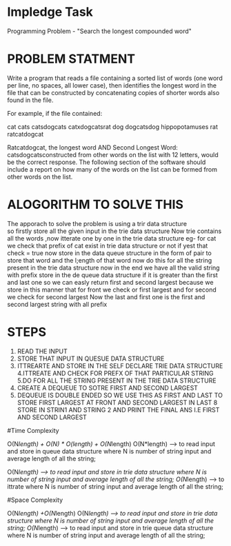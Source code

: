 # Impledge Task
Programming Problem - "Search the longest compounded word"

# PROBLEM STATMENT

Write a program that reads a file containing a sorted list of words (one word per line, no spaces, all lower case), then identifies the longest word in the file that can be constructed by concatenating copies of shorter words also found in the file.

For example, if the file contained:

   cat
   cats
   catsdogcats
   catxdogcatsrat
   dog
   dogcatsdog
   hippopotamuses
   rat
   ratcatdogcat
   
   Ratcatdogcat, the longest word AND Second Longest  Word: catsdogcatsconstructed from other words on the list with 12 letters, would be the correct response.
   The following section of the software should include a report on how many of the words on the list can be formed from other words on the list.

# ALOGORITHM TO SOLVE THIS

The apporach to solve the problem is using a trir data structure  
so firstly store all the given input in the trie data structure 
Now trie contains all the words ,now itterate one by one in the trie data structure 
eg- for cat we check that prefix of cat exist in trie data structure or not if yest that check = true
now store in the data queue structure in the form of pair to store that word and the l;ength of that word
now do this for all the string present in the trie data structure 
now in the end we have all the valid string with prefix store  in the de queue data structure 
if it is greater than the first and last one so we can easly return first and second largest  because
we store in this manner that for front we check or first largest and for second we check for second largest 
Now the last and first one is the first and second largest string with all prefix 

# STEPS

1. READ THE INPUT
2. STORE THAT INPUT IN QUESUE DATA STRUCTURE
3. ITTREARTE AND STORE IN THE SELF DECLARE TRIE DATA STRUCTURE 
4.ITTREATE AND CHECK FOR PREFX OF THAT PARTICULAR STRING
5.DO FOR ALL THE STRING PRESENT IN THE TRIE DATA STRUCTURE
6. CREATE A DEQUEUE TO SOTRE FIRST AND SECOND LARGEST 
7. DEQUEUE IS DOUBLE ENDED SO WE USE THIS AS FIRST AND LAST TO STORE FIRST LARGEST AT FRONT AND SECOND LARGEST IN LAST
8 STORE IN STRIN1 AND STRING 2 AND PRINT THE FINAL ANS I.E FIRST AND SECOND LARGEST


#Time Complexity

O(N*length) + O(N) * O(length) + O(N*length)
O(N*length) --> to read input and store in queue data structure where N is number of string input and average length of all the string;

O(N*length) --> to read input and store in  trie data structure where N is number of string input  and average length of all the string;
O(N*length) --> to ittrate  where N is number of string input  and average length of all the string;
 


 

#Space Complexity

O(N*length) +O(N*length)
O(N*length) --> to read input and store in  trie data structure where N is number of string input  and average length of all the string;
O(N*length) --> to read input and store in  trie queue data structure where N is number of string input  and average length of all the string;
